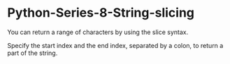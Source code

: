 # Python-Series-8-String-slicing

You can return a range of characters by using the slice syntax.<br>

Specify the start index and the end index, separated by a colon, to return a part of the string.
